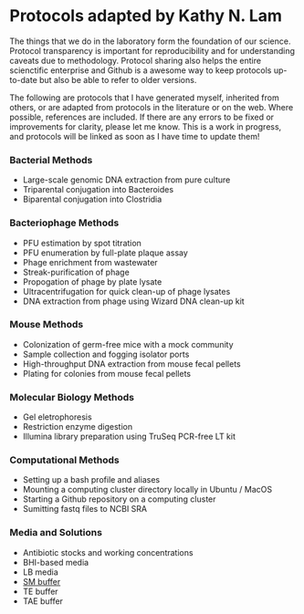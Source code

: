 # Protocols adapted by Kathy N. Lam

The things that we do in the laboratory form the foundation of our science. Protocol transparency is important for reproducibility and for understanding caveats due to methodology. Protocol sharing also helps the entire scienctific enterprise and Github is a awesome way to keep protocols up-to-date but also be able to refer to older versions. 

The following are protocols that I have generated myself, inherited from others, or are adapted from protocols in the literature or on the web. Where possible, references are included. If there are any errors to be fixed or improvements for clarity, please let me know. This is a work in progress, and protocols will be linked as soon as I have time to update them! 


### Bacterial Methods
- Large-scale genomic DNA extraction from pure culture
- Triparental conjugation into Bacteroides
- Biparental conjugation into Clostridia


### Bacteriophage Methods
- PFU estimation by spot titration
- PFU enumeration by full-plate plaque assay
- Phage enrichment from wastewater
- Streak-purification of phage
- Propogation of phage by plate lysate
- Ultracentrifugation for quick clean-up of phage lysates
- DNA extraction from phage using Wizard DNA clean-up kit


### Mouse Methods
- Colonization of germ-free mice with a mock community
- Sample collection and fogging isolator ports
- High-throughput DNA extraction from mouse fecal pellets
- Plating for colonies from mouse fecal pellets

### Molecular Biology Methods
- Gel eletrophoresis
- Restriction enzyme digestion
- Illumina library preparation using TruSeq PCR-free LT kit


### Computational Methods
- Setting up a bash profile and aliases
- Mounting a computing cluster directory locally in Ubuntu / MacOS
- Starting a Github repository on a computing cluster
- Sumitting fastq files to NCBI SRA


### Media and Solutions
- Antibiotic stocks and working concentrations
- BHI-based media
- LB media
- [SM buffer](SM_buffer.md)
- TE buffer
- TAE buffer
